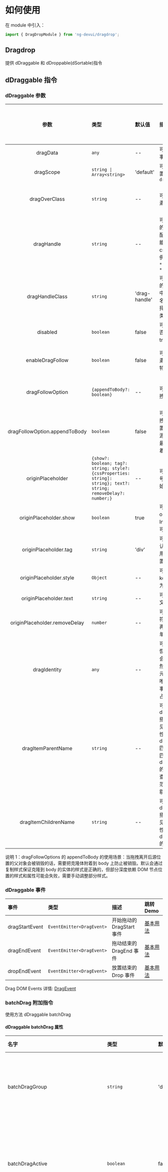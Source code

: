 # 如何使用

在 module 中引入：

```typescript
import { DragDropModule } from 'ng-devui/dragdrop';
```

## Dragdrop

提供 dDraggable 和 dDroppable(dSortable)指令

## dDraggable 指令

### dDraggable 参数

|             参数              | 类型                                                                                                             | 默认值        | 描述                                                                                                                                                                                                                        | 跳转 Demo                                               | 全局配置项 |
| :---------------------------: | :--------------------------------------------------------------------------------------------------------------- | :------------ | :-------------------------------------------------------------------------------------------------------------------------------------------------------------------------------------------------------------------------- | :------------------------------------------------------ | :--------- |
|           dragData            | `any`                                                                                                            | --            | 可选，转递给 `DropEvent`事件的数据.                                                                                                                                                                                         | [基本用法](demo#basic-usage)                            |
|           dragScope           | `string \| Array<string>`                                                                                        | 'default'     | 可选，限制 drop 的位置，必须匹配对应的 `dropScope`                                                                                                                                                                          | [基本用法](demo#basic-usage)                            |
|         dragOverClass         | `string`                                                                                                         | --            | 可选，拖动时被拖动元素的 css                                                                                                                                                                                                | [拖拽实体元素跟随](demo#drag-entity-elements-to-follow) |
|          dragHandle           | `string`                                                                                                         | --            | 可选，可拖动拖动内容的 css 选择器，只有匹配 css 选择器的元素才能响应拖动事件, 注意是css选择器，示例：`'.title, .title > *'`,`'#header'`, `'.title *:not(input)'`                                                                 |                                                       |                        |
|        dragHandleClass        | `string`                                                                                                         | 'drag-handle' | 可选， 会给可拖动内容的应用的 css 选择器命中的元素添加的 css 类名， 第一个匹配 css 选择器的会被加上该 css 类                                                                                                                | [基本用法](demo#basic-usage)                            |
|           disabled            | `boolean`                                                                                                        | false         | 可选，控制当前元素是否可拖动 false 为可以，true 为不可以                                                                                                                                                                    | [基本用法](demo#basic-usage)                            |
|       enableDragFollow        | `boolean`                                                                                                        | false         | 可选，是否启用实体元素跟随（可以添加更多特效，如阴影等）                                                                                                                                                                    | [拖拽实体元素跟随](demo#drag-entity-elements-to-follow) |
|       dragFollowOption        | `{appendToBody?: boolean}`                                                                                       | --            | 可选，用于控制实体拖拽的一些配置                                                                                                                                                                                            | [拖拽实体元素跟随](demo#drag-entity-elements-to-follow) |
| dragFollowOption.appendToBody | `boolean`                                                                                                        | false         | 可选，用于控制实体拖拽的克隆元素插入的位置。默认 false 会插入到源元素父元素所有子的最后，设置为 true 会附着到。见说明 1                                                                                                     | [拖拽实体元素跟随](demo#drag-entity-elements-to-follow) |
|       originPlaceholder       | `{show?: boolean; tag?: string; style?: {cssProperties: string]: string}; text?: string; removeDelay?: number;}` | --            | 可选，设置源占位符号，用于被拖拽元素原始位置占位                                                                                                                                                                            | [源占位符](demo#source-placeholder)                     |
|    originPlaceholder.show     | `boolean`                                                                                                        | true          | 可选，是否显示，默认 originPlaceholder 有 Input 则显示，特殊情况可以关闭                                                                                                                                                    |
|     originPlaceholder.tag     | `string`                                                                                                         | 'div'         | 可选，使用 tag 名，默认 originPlaceholder 使用'div'，特殊情况可以置换                                                                                                                                                       |
|    originPlaceholder.style    | `Object`                                                                                                         | --            | 可选，传 style 对象，key 为样式属性，value 为样式值                                                                                                                                                                         | [源占位符](demo#source-placeholder)                     |
|    originPlaceholder.text     | `string`                                                                                                         | --            | 可选，placeholder 内的文字                                                                                                                                                                                                  | [源占位符](demo#source-placeholder)                     |
| originPlaceholder.removeDelay | `number`                                                                                                         | --            | 可选，用于希望源占位符在拖拽之后的延时里再删除，方便做动画，单位为 ms 毫秒                                                                                                                                                  | [源占位符](demo#source-placeholder)                     |
|         dragIdentity          | `any`                                                                                                            | --            | 可选，用于虚拟滚动的恢复，虚拟滚动过程中会删除元素（溢出画面）然后又重新生成来恢复元素（回到画面），需要唯一识别值来恢复原始事件拖拽事件监听和源占位符等                                                                    |
|      dragItemParentName       | `string`                                                                                                         | --            | 可选，选择器名，和 dragItemChildrenName 搭配用于拖拽截断看不见的列表内元素以提高性能， 从 dragItemParentName 匹配的选择器里边查询匹配 dragItemChildrenName 的元素，通常是列表里查找条目，把超出可视范围的条目克隆的时候剔除 | 暂无                                                    |
|     dragItemChildrenName      | `string`                                                                                                         | --            | 可选，选择器名，和 dragItemParentName 搭配用于拖拽截断看不见的列表内元素以提高性能，功能见 dragItemParentName 的描述                                                                                                        | 暂无                                                    |

说明 1：dragFollowOptions 的 appendToBody 的使用场景：当拖拽离开后源位置的父对象会被销毁的话，需要把克隆体附着到 body 上防止被销毁。默认会通过复制样式保证克隆到 body 的实体的样式是正确的，但部分深度依赖 DOM 节点位置的样式和属性可能会失败，需要手动调整部分样式。

### dDraggable 事件

| 事件           | 类型                      | 描述                      | 跳转 Demo                    |
| :------------- | :------------------------ | :------------------------ | :--------------------------- |
| dragStartEvent | `EventEmitter<DragEvent>` | 开始拖动的 DragStart 事件 | [基本用法](demo#basic-usage) |
| dragEndEvent   | `EventEmitter<DragEvent>` | 拖动结束的 DragEnd 事件   | [基本用法](demo#basic-usage) |
| dropEndEvent   | `EventEmitter<DragEvent>` | 放置结束的 Drop 事件      | [基本用法](demo#basic-usage) |

Drag DOM Events 详情: [DragEvent](https://developer.mozilla.org/en-US/docs/Web/API/DragEvent)

### batchDrag 附加指令

使用方法 dDraggable batchDrag

#### dDraggable batchDrag 属性

| 名字                                | 类型                      | 默认值             | 描述                                                                                           | 跳转 Demo                            |
| :---------------------------------- | :------------------------ | :----------------- | :--------------------------------------------------------------------------------------------- | :----------------------------------- |
| batchDragGroup                      | `string`                  | 'default'          | 可选，批量拖拽分组组名，不同组名                                                               |
| batchDragActive                     | `boolean`                 | false              | 可选，是否把元素加入到批量拖拽组. 见说明 1。                                                   | [批量拖拽](demo#batch-drag-and-drop) |
| batchDragLastOneAutoActiveEventKeys | `Array<key in DragEvent>` | ['ctrlKey']        | 可选，通过过拖拽可以激活批量选中的拖拽事件判断。见说明 2。                                     |
| batchDragStyle                      | `Array<badge\|stack>`     | ['badge', 'stack'] | 可选，批量拖拽的效果，badge 代表右上角有统计数字，stack 代表有堆叠效果，数组里有该字符串则有效 | [批量拖拽](demo#batch-drag-and-drop) |

说明 1： `batchDragActive`为`true`的时候会把元素加入组里，加入顺序为变为 true 的顺序，先加入的在数组前面。第一个元素会确认批量的组名，如果后加入的组名和先加入的组名不一致，则后者无法加入。
说明 2： `batchDragLastOneAutoActiveEventKeys`的默认值为['ctrlKey'], 即可以通过按住 ctrl 键拖动最后一个元素， 该元素自动加入批量拖拽的组，判断条件是 dragStart 事件里的 ctrlKey 事件为 true。目前仅支持判断 true/false。该参数为数组，可以判断任意一个属性值为 true 则生效，可用于不同操作系统的按键申明。

#### dDraggable batchDrag 事件

| 名字                 | 类型                                     | 描述                                               | 跳转 Demo                            |
| :------------------- | :--------------------------------------- | :------------------------------------------------- | :----------------------------------- |
| batchDragActiveEvent | `EventEmitter<{el: Element, data: any}>` | 通过拖拽把元素加入了批量拖拽组，通知外部选中该元素 | [批量拖拽](demo#batch-drag-and-drop) |

## dDroppable 指令

### dDroppable 参数

| 参数                        | 类型                                           | 默认值                                      | 描述                                                                                                                                                   | 跳转 Demo                                  |
| :-------------------------- | :--------------------------------------------- | :------------------------------------------ | :----------------------------------------------------------------------------------------------------------------------------------------------------- | :----------------------------------------- |
| dropScope                   | `string \| Array<string>`                      | 'default'                                   | 可选，限制 drop 的区域，对应 dragScope                                                                                                                 | [基本用法](demo#basic-usage)               |
| dragOverClass               | `string`                                       | --                                          | 可选，dragover 时 drop 元素上应用的 css                                                                                                                |
| placeholderStyle            | `Object`                                       | {backgroundColor: '#6A98E3', opacity: '.4'} | 可选，允许 sort 时，用于占位显示                                                                                                                       | [源占位符](demo#source-placeholder)        |
| placeholderText             | `string`                                       | ''                                          | 可选，允许 sort 时，用于占位显示内部的文字                                                                                                             |
| allowDropOnItem             | `boolean`                                      | false                                       | 可选，允许 sort 时，用于允许拖动到元素上，方便树形结构的拖动可以成为元素的子节点                                                                       | [多层树状拖拽](demo#multi-level-tree-drag) |
| dragOverItemClass           | `string`                                       | --                                          | 可选，`allowDropOnItem`为`true`时，才有效，用于允许拖动到元素上后，被命中的元素增加样式                                                                | [多层树状拖拽](demo#multi-level-tree-drag) |
| nestingTargetRect           | `{height?: number, width?: number}`            | --                                          | 可选，用于修正有内嵌列表后，父项高度被撑大，此处 height，width 为父项自己的高度（用于纵向拖动），宽度（用于横向拖动）                                  | [多层树状拖拽](demo#multi-level-tree-drag) |
| defaultDropPosition         | `'closest' \| 'before' \| 'after'`             | 'closest'                                   | 可选，设置拖拽到可放置区域但不在列表区域的放置位置，`'closest'` 为就近放下， `'before'`为加到列表头部， `'after'`为加到列表尾部                        | [外部放置位置](demo#external-location)     |
| dropSortCountSelector       | `string`                                       | --                                          | 可选，带有 sortable 的容器的情况下排序，计数的内容的选择器名称，可以用于过滤掉不应该被计数的元素                                                       |
| dropSortVirtualScrollOption | `{totalLength?: number; startIndex?: number;}` | --                                          | 可选，用于虚拟滚动列表中返回正确的 dropIndex 需要接收 totalLength 为列表的真实总长度， startIndex 为当前排序区域显示的第一个 dom 的在列表内的 index 值 |

### dDroppable 事件

| 事件           | 类型                                        | 描述                                                                            | 跳转 Demo                    |
| :------------- | :------------------------------------------ | :------------------------------------------------------------------------------ | :--------------------------- |
| dragEnterEvent | `EventEmitter<DragEvent>`                   | drag 元素进入的 dragenter 事件                                                  | [基本用法](demo#basic-usage) |
| dragOverEvent  | `EventEmitter<DragEvent>`                   | drag 元素在 drop 区域上的 dragover 事件                                         | [基本用法](demo#basic-usage) |
| dragLeaveEvent | `EventEmitter<DragEvent>`                   | drag 元素离开的 dragleave 事件                                                  | [基本用法](demo#basic-usage) |
| dropEvent      | `EventEmitter<`[`DropEvent`](#dropevent)`>` | 放置一个元素, 接收的事件，其中 nativeEvent 表示原生的 drop 事件，其他见定义注释 | [基本用法](demo#basic-usage) |

### DropEvent

```typescript
type DropEvent = {
    nativeEvent: any; // 原生的drop事件
    dragData: any; // drag元素的dragData数据
    dropSubject: Subject<any>; //drop事件的Subject
    dropIndex?: number; // drop的位置在列表的index
    dragFromIndex?: number; // drag元素在原来的列表的index，注意使用虚拟滚动数据无效
    dropOnItem?: boolean; // 是否drop到了元素的上面，搭配allowDropOnItem使用
```

## dSortable 指令

指定需要参与排序的 Dom 父容器（因为 drop 只是限定可拖拽区域，具体渲染由使用者控制）

### dSortable 参数

| 名字           | 类型         | 默认值 | 描述                            | 跳转 Demo |
| :------------- | :----------- | :----- | :------------------------------ | :-------- |
| dSortDirection | `'v' \| 'h'` | 'v'    | 'v'垂直排序,'h'水平排序         |
| dSortableZMode | `boolean`    | false  | 是否是 z 模式折回排序，见说明 1 |

说明 1： z 自行排序最后是以大方向为准的，如果从左到右排遇到行末换行，需要使用的垂直排序+z 模式，因为最后数据是从上到下的只是局部的数据是从左到右。

### dDropScrollEnhanced 参数

| 名字               | 类型                                                                                            | 默认值   | 描述                                                                                                                       | 跳转 Demo                                                    |
| :----------------- | :---------------------------------------------------------------------------------------------- | :------- | :------------------------------------------------------------------------------------------------------------------------- | :----------------------------------------------------------- |
| direction          | [`DropScrollDirection`](#dropscrolldirection)即`'v'\|'h'`                                       | 'v'      | 滚动方向，垂直滚动`'v'`, 水平滚动 `'h'`                                                                                    | [拖拽滚动容器增强](demo#drag-and-roll-container-enhancement) |
| responseEdgeWidth  | `string \| ((total: number) => string)`                                                         | '100px'  | 响应自动滚动边缘宽度, 函数的情况传入的为列表容器同个方向相对宽度                                                           | [拖拽滚动容器增强](demo#drag-and-roll-container-enhancement) |
| speedFn            | [`DropScrollSpeedFunction`](#dropscrolldirection)                                               | 内置函数 | 速率函数，见备注                                                                                                           |
| minSpeed           | `DropScrollSpeed`即`number`                                                                     | 50       | 响应最小速度 ，函数计算小于这个速度的时候，以最小速度为准                                                                  |
| maxSpeed           | `DropScrollSpeed`即`number`                                                                     | 1000     | 响应最大速度 ，函数计算大于这个速度的时候，以最大速度为准                                                                  |
| viewOffset         | {forward?: [`DropScrollAreaOffset`](#dropScrollAreaOffset); backward?: `DropScrollAreaOffset`;} | --       | 设置拖拽区域的偏移，用于某些位置修正                                                                                       |
| dropScrollScope    | `string\| Array<string>`                                                                        | --       | 允许触发滚动 scope，不配置为默认接收所有 scope，配置情况下，draggable 的`dragScope`和`dropScrollScope`匹配得上才能触发滚动 | [拖拽滚动容器增强](demo#drag-and-roll-container-enhancement) |
| backSpaceDroppable | `boolean`                                                                                       | true     | 是否允许在滚动面板上同时触发放置到滚动面板的下边的具体可以放置元素，默认为 true，设置为 false 则不能边滚动边放置           |

备注： speedFn 默认函数为`(x: number) => Math.ceil((1 - x) * 18) * 100`，传入数字`x`是 鼠标位置距离边缘的距离占全响应宽度的百分比，
最终速度将会是 speedFn(x)，但不会小于最小速度`minSpeed`或者大于最大速度`maxSpeed`。

相关类型定义：

#### DropScrollDirection

```typescript
export type DropScrollDirection = 'h' | 'v';
```

#### DropScrollSpeed

```typescript
export type DropScrollEdgeDistancePercent = number; // unit: 1
export type DropScrollSpeed = number; // Unit: px/s
export type DropScrollSpeedFunction = (x: DropScrollEdgeDistancePercent) => DropScrollSpeed;
```

#### DropScrollAreaOffset

```typescript
export type DropScrollAreaOffset = {
  left?: number;
  right?: number;
  top?: number;
  bottom?: number;
  widthOffset?: number;
  heightOffset?: number;
};

export enum DropScrollOrientation {
  forward, // Forward, right/bottom
  backward, // Backward, left/up
}
export type DropScrollTriggerEdge = 'left' | 'right' | 'top' | 'bottom';
```

`DropScrollAreaOffset` 仅重要和次要定位边有效， forward 代表后右或者往下滚动，backward 表示往左或者往上滚动

| direction           | `v` 上下滚动     | `h` 左右滚动   |
| :------------------ | :--------------- | :------------- |
| forward 往下或往右  | `left` ,`bottom` | `top` ,`right` |
| backward 往左或网上 | `left`,`top`     | `top`,`left`   |

### dDropScrollEnhancedSide 附属指令

如果需要同时两个方向都有滚动条，则需要使用 dDropScrollEnhanced 的同时使用 dDropScrollEnhancedSide，参数列表同 dDropScrollEnhanced 指令，唯一不同是 direction，如果为`'v'`则 side 附属指令的实际方向为`'h'`。

| 名字               | 类型                                                                   | 默认值   | 描述                                                                                                                       |
| :----------------- | :--------------------------------------------------------------------- | :------- | :------------------------------------------------------------------------------------------------------------------------- |
| direction          | `DropScrollSpeed`即`'v'\|'h'`                                          | 'v'      | 滚动方向，垂直滚动`'v'`, 水平滚动 `'h'`                                                                                    |
| responseEdgeWidth  | `string \| ((total: number) => string)`                                | '100px'  | 响应自动滚动边缘宽度, 函数的情况传入的为列表容器同个方向相对宽度                                                           |
| speedFn            | `DropScrollSpeedFunction`                                              | 内置函数 | 速率函数，见备注                                                                                                           |
| minSpeed           | `DropScrollSpeed`即`number`                                            | 50       | 响应最小速度 ，函数计算小于这个速度的时候，以最小速度为准                                                                  |
| maxSpeed           | `DropScrollSpeed`即`number`                                            | 1000     | 响应最大速度 ，函数计算大于这个速度的时候，以最大速度为准                                                                  |
| viewOffset         | {forward?: `DropScrollAreaOffset`; backward?: `DropScrollAreaOffset`;} | --       | 设置拖拽区域的偏移，用于某些位置修正                                                                                       |
| dropScrollScope    | `string\| Array<string>`                                               | --       | 允许触发滚动 scope，不配置为默认接收所有 scope，配置情况下，draggable 的`dragScope`和`dropScrollScope`匹配得上才能触发滚动 |
| backSpaceDroppable | `boolean`                                                              | true     | 是否允许在滚动面板上同时触发放置到滚动面板的下边的具体可以放置元素，默认为 true，设置为 false 则不能边滚动边放置           |

## 使用 `dDraggable` & `dDroppable` 指令

```html
<ul>
  <li dDraggable>Coffee</li>
  <li dDraggable>Tea</li>
  <li dDraggable>Milk</li>
</ul>
```

```html
<div dDroppable>
  <p>Drop items here</p>
</div>
```

## CSS

`dDraggable` & `dDroppable` 指令都有`[dragOverClass]`作为输入.  
 提供 drag 和 drop 时的 hover 样式，注意是`字符串`

```html
<div dDroppable [dragOverClass]="'drag-target-border'">
  <p>Drop items here</p>
</div>
```

## 限制 Drop 区域

用[dragScope]和[dropScope]限制拖动区域，可以是字符串或数组，只有 drag 和 drop 的区域对应上才能放进去

```html
<ul>
  <li dDraggable [dragScope]="'drink'">Coffee</li>
  <li dDraggable [dragScope]="'drink'">Tea</li>
  <li dDraggable [dragScope]="'meal'">Biryani</li>
  <li dDraggable [dragScope]="'meal'">Kebab</li>
  ...
</ul>
```

```html
<div dDroppable [dropScope]="'drink'" [dragOverClass]="'drag-target-border'">
  <p>只有 Drinks 可以放在这个container里</p>
</div>

<div dDroppable [dropScope]="['drink', 'meal']" [dragOverClass]="'drag-target-border'">
  <p>Meal 和 Drinks 可以放在这个container里</p>
</div>
```

## 传递数据

`dDraggable`可以用[dragData]向`droppable`传递数据  
`dDroppable`用`(dropEvent)`事件接收数据

```html
<ul class="list-group">
  <li dDraggable *ngFor="let item of items" [dragData]="item" class="list-group-item">{{item.name}}</li>
</ul>

<div class="panel panel-default" dDroppable (dropEvent)="onItemDrop($event)">
  <div class="panel-heading">Drop Items here</div>
  <div class="panel-body">
    <li *ngFor="let item of droppedItems" class="list-group-item">{{item.name}}</li>
  </div>
</div>
```

```typescript
export class Component {
  items = [
    { name: 'Apple', type: 'fruit' },
    { name: 'Carrot', type: 'vegetable' },
    { name: 'Orange', type: 'fruit' },
  ];

  onItemDrop(e: any) {
    // Get the dropped data here
    this.droppedItems.push(e.dragData);
  }
  constructor() {}
}
```

## Drag Handle

Drag 句柄可以指定实际响应 draggable 事件的元素，而不是 draggable 本身  
这个参数必须是一个字符串，实际上是一个 css 选择器

```html
<li dDraggable [dragHandle]="'.drag-handle'">
  只有.drag-handle可以响应拖动事件来拖起li
  <div class="pull-right"><i class="drag-handle fa fa-bars fa-lg" aria-hidden="true"></i></div>
</li>
```

## 异步 DropEnd，通知 Drag 元素

`dDraggable`有一个`dropEndEvent`事件，此事件非浏览器默认事件而是自定义事件，非组件自动触发触发方式是在`dDroppable`的`dropEvent`事件的参数中有一个 dropSubject，当需要触发 drag 元素上的 dropEndEvent 事件的时候调用 dropSubject.next(params) 一般是在接口返回之后 例如：

```html
<ul class="list-group">
  <li dDraggable *ngFor="let item of items;let i=index;" (dropEndEvent)="dropEnd($event, i)" [dragData]="item">{{item.name}}</li>
</ul>

<div class="panel panel-default" dDroppable (dropEvent)="onItemDrop($event)">
  <div class="panel-heading">Drop Items here</div>
  <div class="panel-body">
    <li *ngFor="let item of droppedItems" class="list-group-item">{{item.name}}</li>
  </div>
</div>
```

```js
export class Component {
  onItemDrop(e: any) {
    ajax.onSuccess(() => {
      e.dropSubject.next(params); //此时才触发dragComponent的dropEnd 并且params对应onDropEnd的$event;
    });
  }
  constructor() {}
}
export class dragComponent {
  onDropEnd($event, i) {}
}
```

# 协同拖拽， 用于二维拖拽，跨纬度拖拽场景

## 协同拖 dDragSync

用于 dDraggle 对象和同时会被拖走的对象。

### dDragSync 参数

| 参数      | 类型     | 默认值 | 描述                                                             | 跳转 Demo                                           |
| :-------- | :------- | :----- | :--------------------------------------------------------------- | :-------------------------------------------------- |
| dDragSync | `string` | ''     | 必选，拖同步的组名，为空或者空字符串的时候无效，不与其他内容同步 | [二维拖拽和拖拽预览](demo#2D-drag-and-drop-preview) |

## 协同放 dDropSortSync

用于 dDroppable 对象和与 droppable 内 sortable 结构相同的 sortable 区域， 注意 dDroppable 对象里是与 dDroppable 对象同个对象上注册 dDropSortSync，其他不带 dDroppable 的与放置在排序区域。

### dDropSortSync 参数

| 参数               | 类型        | 默认值 | 描述                                                             | 跳转 Demo                                           |
| :----------------- | :---------- | :----- | :--------------------------------------------------------------- | :-------------------------------------------------- |
| dDropSortSync      | `string`    | ''     | 必选，放同步的组名，为空或者空字符串的时候无效，不与其他内容同步 | [二维拖拽和拖拽预览](demo#2D-drag-and-drop-preview) |
| dDropSyncDirection | `'v'\| 'h'` | 'v'    | 可选，与 dSortable 的方向正交                                    |

## 协同监听盒子 dDragDropSyncBox

用于统计 dDragSync 和 dDropSortSync 的公共父祖先。
无参数，放置在公共统计区域则可。

# 拖拽预览， 用于需要替换拖拽预览的场景

## 拖拽预览 dDragPreview

需要和 dDraggable 搭配使用， 用于拖起的时候拖动对象的模板

### dDragPreview 参数

| 参数                                | 类型                            | 默认值 | 描述                                                                               | 跳转 Demo                                           |
| :---------------------------------- | :------------------------------ | :----- | :--------------------------------------------------------------------------------- | :-------------------------------------------------- |
| dDragPreview                        | `TemplateRef<any>`              | --     | 必选，预览的模板引用                                                               | [二维拖拽和拖拽预览](demo#2D-drag-and-drop-preview) |
| dragPreviewData                     | `any`                           | --     | 可选，自定义数据，将由模板变量获得                                                 |
| dragPreviewOptions                  | `{ skipBatchPreview : boolean}` | --     | 可选，预览选项                                                                     |
| dragPreviewOptions.skipBatchPreview | `boolean`                       | false  | 可选，预览选项, 是否跳过批量预览的样式处理。建议自行处理批量拖拽预览模板的可以跳过 |

### dDragPreview 模板可用变量

|        变量         |         类型         |                                        变量含义说明                                         |
| :-----------------: | :------------------: | :-----------------------------------------------------------------------------------------: |
|        data         |        `any`         |                            从拖拽预览传入的 dragPreviewData 数据                            |
|      draggedEl      |    `HTMLElement`     |                                      被拖拽的 DOM 元素                                      |
|      dragData       |        `any`         |                               被拖拽元素携带的 dragData 数据                                |
|    batchDragData    |     `Array<any>`     | 被批量拖拽的对象的 dragData 数据的数组， 含被拖拽元素的 dragData， 并且 dragData 处于第一位 |
| dragSyncDOMElements | `Array<HTMLElement>` |                  被协同拖拽的 DOM 元素， 不包括 draggedEl 指向的 DOM 元素                   |

## 拖拽预览辅助克隆节点 <d-drag-preview-clone-dom-ref>

可以从节点的引用中恢复 DOM 的克隆对象作为预览

| 参数      | 类型          | 默认值 | 描述                                       | 跳转 Demo |
| :-------- | :------------ | :----- | :----------------------------------------- | :-------- |
| domRef    | `HTMLElement` | --     | 必选，否则无意义，克隆节点的 DOM 引用      |
| copyStyle | `boolean`     | true   | 可选，是否克隆节点的时候对节点依次克隆样式 |
